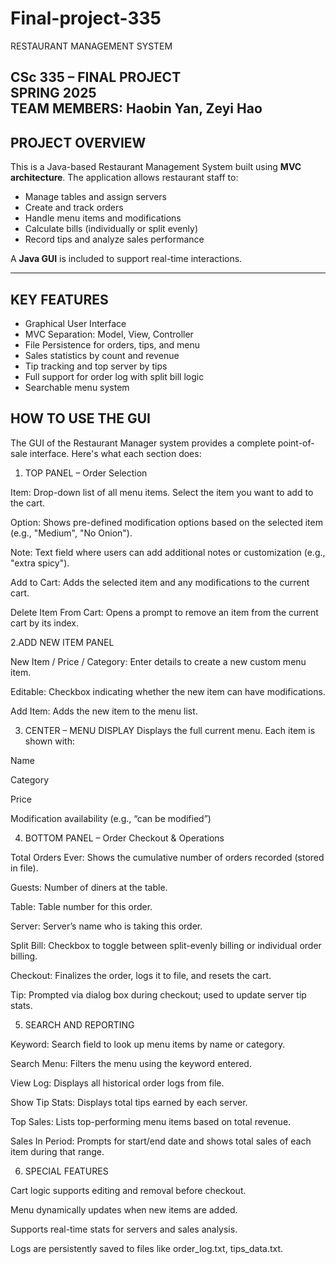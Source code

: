 # Final-project-335

RESTAURANT MANAGEMENT SYSTEM

**CSc 335 – FINAL PROJECT**  
**SPRING 2025**  
**TEAM MEMBERS**: Haobin Yan, Zeyi Hao
--------------------------------------------
## **PROJECT OVERVIEW**

This is a Java-based Restaurant Management System built using **MVC architecture**. The application allows restaurant staff to:

- Manage tables and assign servers
- Create and track orders
- Handle menu items and modifications
- Calculate bills (individually or split evenly)
- Record tips and analyze sales performance

A **Java GUI** is included to support real-time interactions.

-------------------------------------------

## KEY FEATURES

- Graphical User Interface
- MVC Separation: Model, View, Controller
- File Persistence for orders, tips, and menu
- Sales statistics by count and revenue
- Tip tracking and top server by tips
- Full support for order log with split bill logic
- Searchable menu system

## HOW TO USE THE GUI

The GUI of the Restaurant Manager system provides a complete point-of-sale interface. Here's what each section does:

1. TOP PANEL – Order Selection

Item: Drop-down list of all menu items. Select the item you want to add to the cart.

Option: Shows pre-defined modification options based on the selected item (e.g., "Medium", "No Onion").

Note: Text field where users can add additional notes or customization (e.g., "extra spicy").

Add to Cart: Adds the selected item and any modifications to the current cart.

Delete Item From Cart: Opens a prompt to remove an item from the current cart by its index.


2.ADD NEW ITEM PANEL

New Item / Price / Category: Enter details to create a new custom menu item.

Editable: Checkbox indicating whether the new item can have modifications.

Add Item: Adds the new item to the menu list.

3. CENTER – MENU DISPLAY
Displays the full current menu. Each item is shown with:

Name

Category

Price

Modification availability (e.g., “can be modified”)


4. BOTTOM PANEL – Order Checkout & Operations

Total Orders Ever: Shows the cumulative number of orders recorded (stored in file).

Guests: Number of diners at the table.

Table: Table number for this order.

Server: Server’s name who is taking this order.

Split Bill: Checkbox to toggle between split-evenly billing or individual order billing.

Checkout: Finalizes the order, logs it to file, and resets the cart.

Tip: Prompted via dialog box during checkout; used to update server tip stats.


5. SEARCH AND REPORTING

Keyword: Search field to look up menu items by name or category.

Search Menu: Filters the menu using the keyword entered.

View Log: Displays all historical order logs from file.

Show Tip Stats: Displays total tips earned by each server.

Top Sales: Lists top-performing menu items based on total revenue.

Sales In Period: Prompts for start/end date and shows total sales of each item during that range.


6. SPECIAL FEATURES

Cart logic supports editing and removal before checkout.

Menu dynamically updates when new items are added.

Supports real-time stats for servers and sales analysis.

Logs are persistently saved to files like order_log.txt, tips_data.txt.















